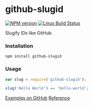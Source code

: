 # github-slugid

[![NPM version](https://badge.fury.io/js/github-slugid.svg)](http://badge.fury.io/js/github-slugid)
[![Linux Build Status](https://travis-ci.org/SamyPesse/github-slugid.png?branch=master)](https://travis-ci.org/SamyPesse/github-slugid)

Slugify IDs like GitHub.

### Installation

```
npm install github-slugid
```

### Usage

```js
var slug = require('github-slugid');

slug('Hello World') == 'hello-world';
```

[Examples on GitHub](https://gist.github.com/SamyPesse/b3594cc813f026b3fd42)
[Reference](https://github.com/jch/html-pipeline/blob/master/lib/html/pipeline/toc_filter.rb)
